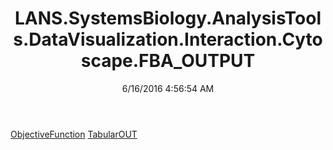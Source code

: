 ﻿---
title: LANS.SystemsBiology.AnalysisTools.DataVisualization.Interaction.Cytoscape.FBA_OUTPUT
date: 6/16/2016 4:56:54 AM
---

[ObjectiveFunction](T-LANS.SystemsBiology.AnalysisTools.DataVisualization.Interaction.Cytoscape.FBA_OUTPUT.ObjectiveFunction.html)
[TabularOUT](T-LANS.SystemsBiology.AnalysisTools.DataVisualization.Interaction.Cytoscape.FBA_OUTPUT.TabularOUT.html)
